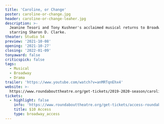 ```yaml
---
title: 'Caroline, or Change'
poster: caroline-or-change.jpg
header: caroline-or-change-leaher.jpg
description: >-
  Jeanine Tesori and Tony Kushner's acclaimed musical returns to Broadway
  starring Sharon D. Clarke.
theater: Studio 54
preview: '2021-10-08'
opening: '2021-10-27'
closing: '2022-01-09'
tonyaward: false
criticspick: false
tags: 
  - Musical
  - Broadway
  - Drama
trailer: 'https://www.youtube.com/watch?v=anMRTqnEhx4'
website: >-
  https://www.roundabouttheatre.org/get-tickets/2019-2020-season/caroline-or-change/
tickets:
  - highlight: false
    info: 'https://www.roundabouttheatre.org/get-tickets/access-roundabout/'
    title: $10 Access
    type: broadway_access
---
```

